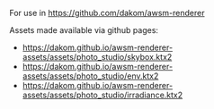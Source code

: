 For use in https://github.com/dakom/awsm-renderer

Assets made available via github pages:

* https://dakom.github.io/awsm-renderer-assets/assets/photo_studio/skybox.ktx2
* https://dakom.github.io/awsm-renderer-assets/assets/photo_studio/env.ktx2
* https://dakom.github.io/awsm-renderer-assets/assets/photo_studio/irradiance.ktx2
